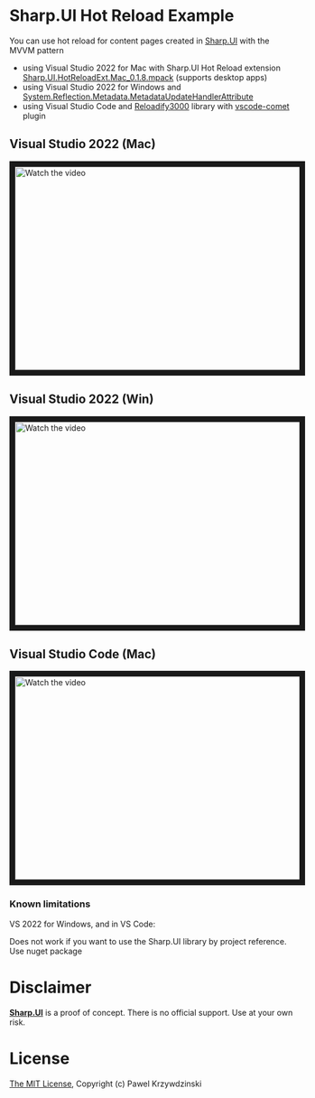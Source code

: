 # Sharp.UI Hot Reload Example

You can use hot reload for content pages created in [Sharp.UI](https://github.com/idexus/Sharp.UI) with the MVVM pattern

- using Visual Studio 2022 for Mac with Sharp.UI Hot Reload extension [Sharp.UI.HotReloadExt.Mac_0.1.8.mpack](https://github.com/idexus/Sharp.UI/releases) (supports desktop apps)
- using Visual Studio 2022 for Windows and [System.Reflection.Metadata.MetadataUpdateHandlerAttribute](https://learn.microsoft.com/en-us/dotnet/api/system.reflection.metadata.metadataupdatehandlerattribute?view=net-7.0&viewFallbackFrom=net-5.0)
- using Visual Studio Code and [Reloadify3000](https://github.com/Clancey/Reloadify3000) library with [vscode-comet](https://github.com/Clancey/vscode-comet) plugin 

## Visual Studio 2022 (Mac)

<a href="http://www.youtube.com/watch?feature=player_embedded&v=r3Ri4VHYo7I" target="_blank">
 <img src="http://img.youtube.com/vi/r3Ri4VHYo7I/mqdefault.jpg" alt="Watch the video" width="640" height="360" border="10" />
</a>

## Visual Studio 2022 (Win)

<a href="http://www.youtube.com/watch?feature=player_embedded&v=YitedYYS1Zo" target="_blank">
 <img src="http://img.youtube.com/vi/YitedYYS1Zo/mqdefault.jpg" alt="Watch the video" width="640" height="360" border="10" />
</a>

## Visual Studio Code (Mac)

<a href="http://www.youtube.com/watch?feature=player_embedded&v=Bu7CDc8_hqw" target="_blank">
 <img src="http://img.youtube.com/vi/Bu7CDc8_hqw/mqdefault.jpg" alt="Watch the video" width="640" height="360" border="10" />
</a>

### Known limitations

VS 2022 for Windows, and in VS Code:

Does not work if you want to use the Sharp.UI library by project reference. Use nuget package

# Disclaimer

[__Sharp.UI__](https://github.com/idexus/Sharp.UI) is a proof of concept. There is no official support. Use at your own risk.

# License 

[The MIT License](License.txt), Copyright (c) Pawel Krzywdzinski
